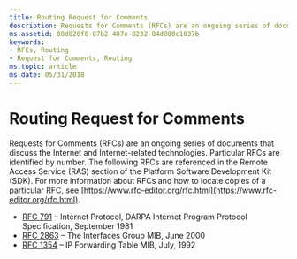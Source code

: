 ```yaml
---
title: Routing Request for Comments
description: Requests for Comments (RFCs) are an ongoing series of documents that discuss the Internet and Internet-related technologies.
ms.assetid: 08d020f6-87b2-487e-8232-84d080c1037b
keywords:
- RFCs, Routing
- Request for Comments, Routing
ms.topic: article
ms.date: 05/31/2018
---
```


# Routing Request for Comments

Requests for Comments (RFCs) are an ongoing series of documents that discuss the Internet and Internet-related technologies. Particular RFCs are identified by number. The following RFCs are referenced in the Remote Access Service (RAS) section of the Platform Software Development Kit (SDK). For more information about RFCs and how to locate copies of a particular RFC, see [https://www.rfc-editor.org/rfc.html](https://www.rfc-editor.org/rfc.html).

-   [RFC 791](https://www.ietf.org/rfc/rfc791.txt) – Internet Protocol, DARPA Internet Program Protocol Specification, September 1981
-   [RFC 2863](https://www.ietf.org/rfc/rfc2863.txt) – The Interfaces Group MIB, June 2000
-   [RFC 1354](https://www.ietf.org/rfc/rfc1354.txt) – IP Forwarding Table MIB, July, 1992

 

 




